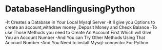 # DatabaseHandlingusingPython
 -It Creates a Database in Your Local Mysql Server 
 -It'll give you Options to create an account,withdraw money ,Deposit Money and Check Balance 
 -To use Those Methods you need to Create An Account First Which will Give You an Account Number 
 -And You can Try Other Methods Using That Account Number
 -And You Need to install Mysql-connector For Python 
